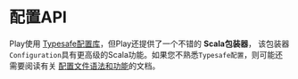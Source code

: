 配置API
===================================================================================
Play使用 [Typesafe配置库](https://github.com/lightbend/config)，但Play还提供了一个不错的 **Scala包装器**，
该包装器`Configuration`具有更高级的Scala功能。如果您不熟悉`Typesafe配置`，则可能还需要阅读有关
[配置文件语法和功能](https://www.playframework.com/documentation/2.7.x/ConfigFile)的文档。